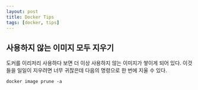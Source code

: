 ```yaml
---
layout: post
title: Docker Tips
tags: [docker, tips]
---
```

## 사용하지 않는 이미지 모두 지우기

도커를 이리저리 사용하다 보면 더 이상 사용하지 않는 이미지가 쌓이게 되어 있다. 이것들을 일일이 지우려면 너무 귀찮은데 다음의 명령으로 한 번에 지울 수 있다.

```shell
docker image prune -a
```



